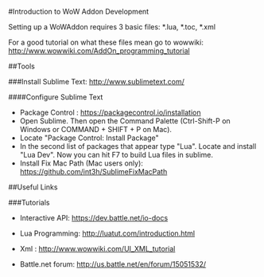 #Introduction to WoW Addon Development 

Setting up a WoWAddon requires 3 basic files:  *.lua, *.toc, *.xml

For a good tutorial on what these files mean go to wowwiki: http://www.wowwiki.com/AddOn_programming_tutorial

##Tools

###Install Sublime Text: http://www.sublimetext.com/

####Configure Sublime Text
* Package Control : https://packagecontrol.io/installation
* Open Sublime.  Then open the Command Palette (Ctrl-Shift-P on Windows or COMMAND + SHIFT + P on Mac).  
* Locate "Package Control: Install Package"
* In the second list of packages that appear type "Lua".  Locate and install "Lua Dev".  Now you can hit F7 to build Lua files in sublime.
* Install Fix Mac Path (Mac users only): https://github.com/int3h/SublimeFixMacPath

##Useful Links

###Tutorials

* Interactive API: https://dev.battle.net/io-docs
* Lua Programming: http://luatut.com/introduction.html
* Xml : http://www.wowwiki.com/UI_XML_tutorial

* Battle.net forum: http://us.battle.net/en/forum/15051532/